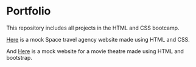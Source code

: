 # Portfolio
This repository includes all projects in the HTML and CSS bootcamp.

[Here](https://github.com/shistok1/HTML-and-CSS-Projects/tree/main/basic_html_and_css/project) is a mock Space travel agency website made using HTML and CSS.


And [Here](https://github.com/shistok1/HTML-and-CSS-Projects/tree/main/basic_html_and_css/bootstrap4.1.3-project) is a mock website for a movie theatre made using HTML and bootstrap.

